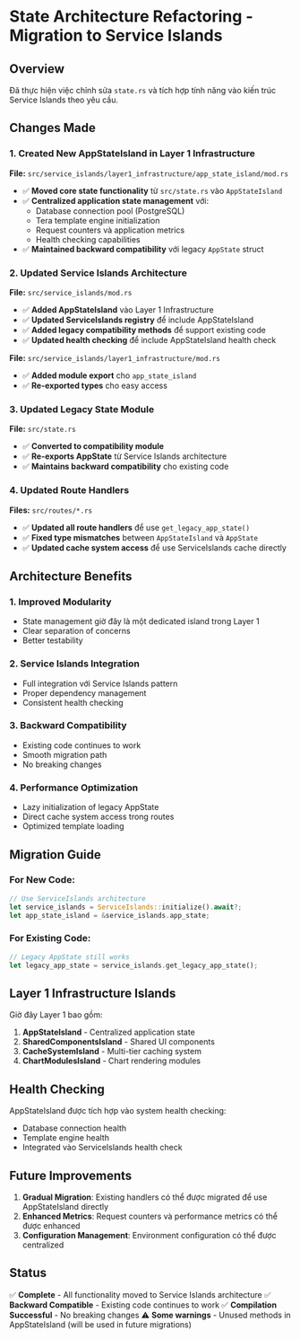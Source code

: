 # State Architecture Refactoring - Migration to Service Islands

## Overview

Đã thực hiện việc chỉnh sửa `state.rs` và tích hợp tính năng vào kiến trúc Service Islands theo yêu cầu.

## Changes Made

### 1. Created New AppStateIsland in Layer 1 Infrastructure

**File:** `src/service_islands/layer1_infrastructure/app_state_island/mod.rs`

- ✅ **Moved core state functionality** từ `src/state.rs` vào `AppStateIsland`
- ✅ **Centralized application state management** với:
  - Database connection pool (PostgreSQL)
  - Tera template engine initialization
  - Request counters và application metrics
  - Health checking capabilities
- ✅ **Maintained backward compatibility** với legacy `AppState` struct

### 2. Updated Service Islands Architecture

**File:** `src/service_islands/mod.rs`
- ✅ **Added AppStateIsland** vào Layer 1 Infrastructure
- ✅ **Updated ServiceIslands registry** để include AppStateIsland
- ✅ **Added legacy compatibility methods** để support existing code
- ✅ **Updated health checking** để include AppStateIsland health check

**File:** `src/service_islands/layer1_infrastructure/mod.rs`
- ✅ **Added module export** cho `app_state_island`
- ✅ **Re-exported types** cho easy access

### 3. Updated Legacy State Module

**File:** `src/state.rs`
- ✅ **Converted to compatibility module** 
- ✅ **Re-exports AppState** từ Service Islands architecture
- ✅ **Maintains backward compatibility** cho existing code

### 4. Updated Route Handlers

**Files:** `src/routes/*.rs`
- ✅ **Updated all route handlers** để use `get_legacy_app_state()`
- ✅ **Fixed type mismatches** between `AppStateIsland` và `AppState`
- ✅ **Updated cache system access** để use ServiceIslands cache directly

## Architecture Benefits

### 1. **Improved Modularity**
- State management giờ đây là một dedicated island trong Layer 1
- Clear separation of concerns
- Better testability

### 2. **Service Islands Integration**
- Full integration với Service Islands pattern
- Proper dependency management
- Consistent health checking

### 3. **Backward Compatibility**
- Existing code continues to work
- Smooth migration path
- No breaking changes

### 4. **Performance Optimization**
- Lazy initialization of legacy AppState
- Direct cache system access trong routes
- Optimized template loading

## Migration Guide

### For New Code:
```rust
// Use ServiceIslands architecture
let service_islands = ServiceIslands::initialize().await?;
let app_state_island = &service_islands.app_state;
```

### For Existing Code:
```rust
// Legacy AppState still works
let legacy_app_state = service_islands.get_legacy_app_state();
```

## Layer 1 Infrastructure Islands

Giờ đây Layer 1 bao gồm:

1. **AppStateIsland** - Centralized application state
2. **SharedComponentsIsland** - Shared UI components  
3. **CacheSystemIsland** - Multi-tier caching system
4. **ChartModulesIsland** - Chart rendering modules

## Health Checking

AppStateIsland được tích hợp vào system health checking:
- Database connection health
- Template engine health
- Integrated vào ServiceIslands health check

## Future Improvements

1. **Gradual Migration**: Existing handlers có thể được migrated để use AppStateIsland directly
2. **Enhanced Metrics**: Request counters và performance metrics có thể được enhanced
3. **Configuration Management**: Environment configuration có thể được centralized

## Status

✅ **Complete** - All functionality moved to Service Islands architecture
✅ **Backward Compatible** - Existing code continues to work
✅ **Compilation Successful** - No breaking changes
⚠️ **Some warnings** - Unused methods in AppStateIsland (will be used in future migrations)

